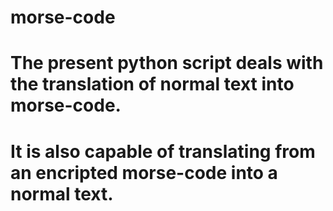 # morse-code
# The present python script deals with the translation of normal text into morse-code.
# It is also capable of translating from an encripted morse-code into a normal text.
